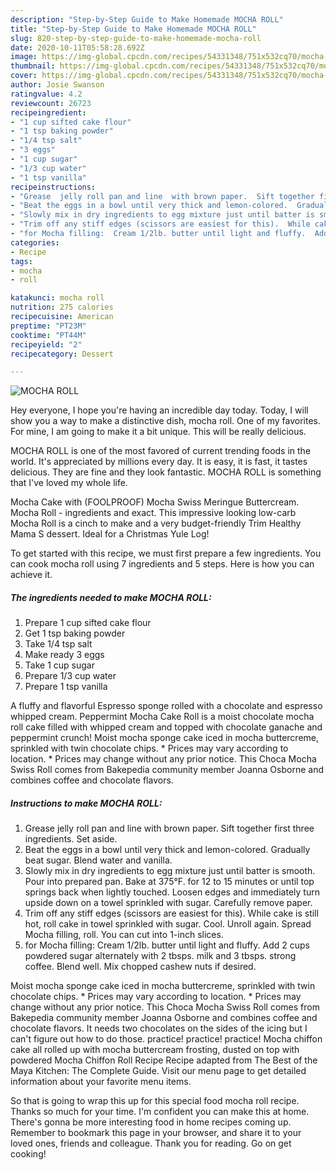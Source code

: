 ```yaml
---
description: "Step-by-Step Guide to Make Homemade MOCHA ROLL"
title: "Step-by-Step Guide to Make Homemade MOCHA ROLL"
slug: 820-step-by-step-guide-to-make-homemade-mocha-roll
date: 2020-10-11T05:58:28.692Z
image: https://img-global.cpcdn.com/recipes/54331348/751x532cq70/mocha-roll-recipe-main-photo.jpg
thumbnail: https://img-global.cpcdn.com/recipes/54331348/751x532cq70/mocha-roll-recipe-main-photo.jpg
cover: https://img-global.cpcdn.com/recipes/54331348/751x532cq70/mocha-roll-recipe-main-photo.jpg
author: Josie Swanson
ratingvalue: 4.2
reviewcount: 26723
recipeingredient:
- "1 cup sifted cake flour"
- "1 tsp baking powder"
- "1/4 tsp salt"
- "3 eggs"
- "1 cup sugar"
- "1/3 cup water"
- "1 tsp vanilla"
recipeinstructions:
- "Grease  jelly roll pan and line  with brown paper.  Sift together first three ingredients.  Set aside."
- "Beat the eggs in a bowl until very thick and lemon-colored.  Gradually beat sugar.  Blend water and vanilla."
- "Slowly mix in dry ingredients to egg mixture just until batter is smooth.  Pour into prepared pan.  Bake at 375°F. for 12 to 15 minutes or until top springs back when lightly touched.  Loosen edges and immediately turn upside down on a towel sprinkled with sugar.  Carefully remove paper."
- "Trim off any stiff edges (scissors are easiest for this).  While cake is still hot, roll cake in towel sprinkled with sugar.  Cool.  Unroll again.  Spread Mocha filling, roll.  You can cut into 1-inch slices."
- "for Mocha filling:  Cream 1/2lb. butter until light and fluffy.  Add 2 cups powdered sugar alternately with 2 tbsps. milk and 3 tbsps. strong coffee.  Blend well.  Mix chopped cashew nuts if desired."
categories:
- Recipe
tags:
- mocha
- roll

katakunci: mocha roll 
nutrition: 275 calories
recipecuisine: American
preptime: "PT23M"
cooktime: "PT44M"
recipeyield: "2"
recipecategory: Dessert

---
```



![MOCHA ROLL](https://img-global.cpcdn.com/recipes/54331348/751x532cq70/mocha-roll-recipe-main-photo.jpg)

Hey everyone, I hope you're having an incredible day today. Today, I will show you a way to make a distinctive dish, mocha roll. One of my favorites. For mine, I am going to make it a bit unique. This will be really delicious.

MOCHA ROLL is one of the most favored of current trending foods in the world. It's appreciated by millions every day. It is easy, it is fast, it tastes delicious. They are fine and they look fantastic. MOCHA ROLL is something that I've loved my whole life.

Mocha Cake with (FOOLPROOF) Mocha Swiss Meringue Buttercream. Mocha Roll - ingredients and exact. This impressive looking low-carb Mocha Roll is a cinch to make and a very budget-friendly Trim Healthy Mama S dessert. Ideal for a Christmas Yule Log!


To get started with this recipe, we must first prepare a few ingredients. You can cook mocha roll using 7 ingredients and 5 steps. Here is how you can achieve it.

<!--inarticleads1-->

##### The ingredients needed to make MOCHA ROLL:

1. Prepare 1 cup sifted cake flour
1. Get 1 tsp baking powder
1. Take 1/4 tsp salt
1. Make ready 3 eggs
1. Take 1 cup sugar
1. Prepare 1/3 cup water
1. Prepare 1 tsp vanilla


A fluffy and flavorful Espresso sponge rolled with a chocolate and espresso whipped cream. Peppermint Mocha Cake Roll is a moist chocolate mocha roll cake filled with whipped cream and topped with chocolate ganache and peppermint crunch! Moist mocha sponge cake iced in mocha buttercreme, sprinkled with twin chocolate chips. * Prices may vary according to location. * Prices may change without any prior notice. This Choca Mocha Swiss Roll comes from Bakepedia community member Joanna Osborne and combines coffee and chocolate flavors. 

<!--inarticleads2-->

##### Instructions to make MOCHA ROLL:

1. Grease  jelly roll pan and line  with brown paper.  Sift together first three ingredients.  Set aside.
1. Beat the eggs in a bowl until very thick and lemon-colored.  Gradually beat sugar.  Blend water and vanilla.
1. Slowly mix in dry ingredients to egg mixture just until batter is smooth.  Pour into prepared pan.  Bake at 375°F. for 12 to 15 minutes or until top springs back when lightly touched.  Loosen edges and immediately turn upside down on a towel sprinkled with sugar.  Carefully remove paper.
1. Trim off any stiff edges (scissors are easiest for this).  While cake is still hot, roll cake in towel sprinkled with sugar.  Cool.  Unroll again.  Spread Mocha filling, roll.  You can cut into 1-inch slices.
1. for Mocha filling:  Cream 1/2lb. butter until light and fluffy.  Add 2 cups powdered sugar alternately with 2 tbsps. milk and 3 tbsps. strong coffee.  Blend well.  Mix chopped cashew nuts if desired.


Moist mocha sponge cake iced in mocha buttercreme, sprinkled with twin chocolate chips. * Prices may vary according to location. * Prices may change without any prior notice. This Choca Mocha Swiss Roll comes from Bakepedia community member Joanna Osborne and combines coffee and chocolate flavors. It needs two chocolates on the sides of the icing but I can&#39;t figure out how to do those. practice! practice! practice! Mocha chiffon cake all rolled up with mocha buttercream frosting, dusted on top with powdered Mocha Chiffon Roll Recipe Recipe adapted from The Best of the Maya Kitchen: The Complete Guide. Visit our menu page to get detailed information about your favorite menu items. 

So that is going to wrap this up for this special food mocha roll recipe. Thanks so much for your time. I'm confident you can make this at home. There's gonna be more interesting food in home recipes coming up. Remember to bookmark this page in your browser, and share it to your loved ones, friends and colleague. Thank you for reading. Go on get cooking!
